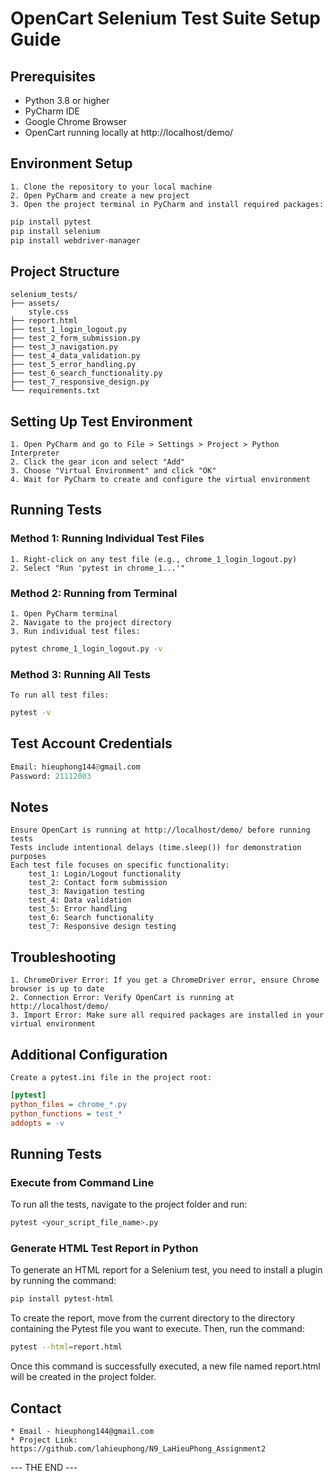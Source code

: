 # OpenCart Selenium Test Suite Setup Guide

## Prerequisites
- Python 3.8 or higher
- PyCharm IDE
- Google Chrome Browser
- OpenCart running locally at http://localhost/demo/

## Environment Setup

	1. Clone the repository to your local machine
	2. Open PyCharm and create a new project
	3. Open the project terminal in PyCharm and install required packages:

```bash
pip install pytest
pip install selenium
pip install webdriver-manager
```

## Project Structure
	selenium_tests/
	├── assets/
 		style.css
 	├── report.html
	├── test_1_login_logout.py
	├── test_2_form_submission.py
	├── test_3_navigation.py
	├── test_4_data_validation.py
	├── test_5_error_handling.py
	├── test_6_search_functionality.py
	├── test_7_responsive_design.py
	└── requirements.txt

##	Setting Up Test Environment
	1. Open PyCharm and go to File > Settings > Project > Python Interpreter
	2. Click the gear icon and select "Add"
	3. Choose "Virtual Environment" and click "OK"
	4. Wait for PyCharm to create and configure the virtual environment

##	Running Tests
### Method 1: Running Individual Test Files
	1. Right-click on any test file (e.g., chrome_1_login_logout.py)
	2. Select "Run 'pytest in chrome_1...'"
### Method 2: Running from Terminal
	1. Open PyCharm terminal
	2. Navigate to the project directory
	3. Run individual test files:
```bash
pytest chrome_1_login_logout.py -v
```
### Method 3: Running All Tests
	To run all test files:
```bash
pytest -v
```

## Test Account Credentials
```python
Email: hieuphong144@gmail.com
Password: 21112003
```

## Notes
	Ensure OpenCart is running at http://localhost/demo/ before running tests
	Tests include intentional delays (time.sleep()) for demonstration purposes
	Each test file focuses on specific functionality:
		test_1: Login/Logout functionality
		test_2: Contact form submission
		test_3: Navigation testing
		test_4: Data validation
		test_5: Error handling
		test_6: Search functionality
		test_7: Responsive design testing

## Troubleshooting
	1. ChromeDriver Error: If you get a ChromeDriver error, ensure Chrome browser is up to date
	2. Connection Error: Verify OpenCart is running at http://localhost/demo/
	3. Import Error: Make sure all required packages are installed in your virtual environment

## Additional Configuration
	Create a pytest.ini file in the project root:
```ini
[pytest]
python_files = chrome_*.py
python_functions = test_*
addopts = -v
```

## Running Tests

### Execute from Command Line
To run all the tests, navigate to the project folder and run:
   ```bash
   pytest <your_script_file_name>.py
   ```

### Generate HTML Test Report in Python
To generate an HTML report for a Selenium test, you need to install a plugin by running the command:
```bash
pip install pytest-html
```
To create the report, move from the current directory to the directory containing the Pytest file you want to execute. Then, run the command:
```bash
pytest --html=report.html
```

Once this command is successfully executed, a new file named report.html will be created in the project folder.

## Contact
	* Email - hieuphong144@gmail.com
	* Project Link: https://github.com/lahieuphong/N9_LaHieuPhong_Assignment2


--- THE END ---
